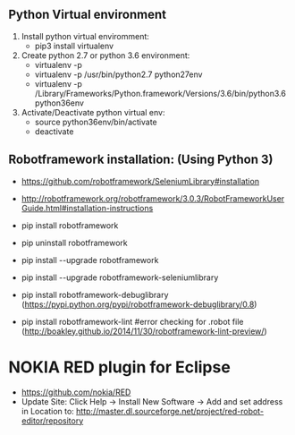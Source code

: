 ## Python Virtual environment 

1.  Install python virtual enviromment: 
    -  pip3 install virtualenv
2. Create python 2.7 or python 3.6 environment:
    - virtualenv -p <python-version> <desired-path>
    - virtualenv -p /usr/bin/python2.7 python27env
    - virtualenv -p /Library/Frameworks/Python.framework/Versions/3.6/bin/python3.6 python36env
3. Activate/Deactivate python virtual env:
    - source python36env/bin/activate
    - deactivate

## Robotframework installation: (Using Python 3)
* https://github.com/robotframework/SeleniumLibrary#installation
* http://robotframework.org/robotframework/3.0.3/RobotFrameworkUserGuide.html#installation-instructions

* pip install robotframework
* pip uninstall robotframework
* pip install --upgrade robotframework
* pip install --upgrade robotframework-seleniumlibrary
* pip install robotframework-debuglibrary (https://pypi.python.org/pypi/robotframework-debuglibrary/0.8)
* pip install robotframework-lint   #error checking for .robot file (http://boakley.github.io/2014/11/30/robotframework-lint-preview/)

# NOKIA RED plugin for Eclipse
* https://github.com/nokia/RED
* Update Site: Click Help -> Install New Software -> Add and set address in Location to: 
  http://master.dl.sourceforge.net/project/red-robot-editor/repository

